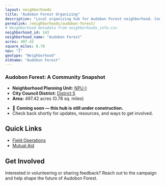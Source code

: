 ```yaml
---
layout: neighborhoods
title: "Audobon Forest Organizing"
description: "Local organizing hub for Audobon Forest neighborhood. Connect with field operations, mutual aid, and community organizing efforts."
permalink: /neighborhoods/audobon-forest/
# Neighborhood metadata from neighborhoods_info.csv
neighborhood_id: 143
neighborhood_name: "Audobon Forest"
acres: 497.42
square_miles: 0.78
npu: "I"
geotype: "Neighborhood"
oldname: "Audobon Forest"
---
```


### **Audobon Forest: A Community Snapshot**

  * **Neighborhood Planning Unit:** [NPU-I](https://www.atlantaga.gov/government/departments/city-planning/neighborhood-planning-units/neighborhood-and-npu-contacts)
  * **City Council District:** [District 5](https://citycouncil.atlantaga.gov/council-members)
  * **Area:** 497.42 acres (0.78 sq. miles)

- 🚧 **Coming soon — this hub is still under construction.**
- Check back shortly for updates, resources, and ways to get involved.

## Quick Links

- [Field Operations](./field-ops/)
- [Mutual Aid](./mutual-aid/)

## Get Involved

Interested in volunteering or sharing feedback? Reach out to the campaign and help shape the future of Audobon Forest.
